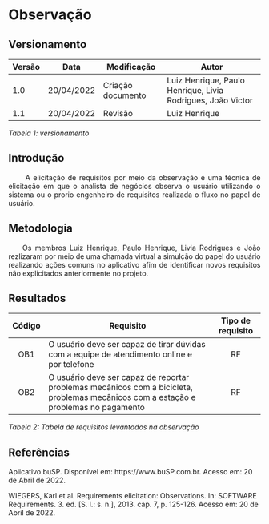 # Observação
## Versionamento

| Versão | Data | Modificação | Autor |
|-|-|-|-|
| 1.0 | 20/04/2022 | Criação documento | Luiz Henrique, Paulo Henrique, Livia Rodrigues, João Victor |
| 1.1 | 20/04/2022 | Revisão | Luiz Henrique |

*Tabela 1: versionamento*

## Introdução

<p align="justify">&emsp;&emsp; A elicitação de requisitos por meio da observação é uma técnica de elicitação em que o analista de negócios observa o usuário utilizando o sistema ou o prorio engenheiro de requisitos realizada o fluxo no papel de usuário.</p>

## Metodologia

<p align="justify">&emsp;&emsp;Os membros Luiz Henrique, Paulo Henrique, Livia Rodrigues e João  rezlizaram por meio de uma chamada virtual a simulção do papel do usuário realizando ações comuns no aplicativo afim de identificar novos requisitos não explicitados anteriormente no projeto.</p>

## Resultados

| Código | Requisito | Tipo de requisito |
|:--:|--|:--:|
| OB1 | O usuário deve ser capaz de tirar dúvidas com a equipe de atendimento online e por telefone | RF |
| OB2 | O usuário deve ser capaz de reportar problemas mecânicos com a bicicleta, problemas mecânicos com a estação e problemas no pagamento | RF |

*Tabela 2: Tabela de requisitos levantados na observação*

## Referências

<p>Aplicativo buSP. Disponível em: https://www.buSP.com.br. Acesso em: 20 de Abril de 2022.</p>

<p>WIEGERS, Karl et al. Requirements elicitation: Observations. In: SOFTWARE Requirements. 3. ed. [S. l.: s. n.], 2013. cap. 7, p. 125-126. Acesso em: 20 de Abril de 2022.</p>